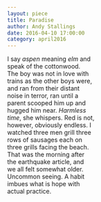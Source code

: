 ```yaml
---
layout: piece
title: Paradise
author: Andy Stallings
date: 2016-04-10 17:00:00
category: april2016
---
```

I say *aspen* meaning *elm* and <br>
speak of the cottonwood. <br>
The boy was not in love with <br>
trains as the other boys were, <br>
and ran from their distant <br>
noise in terror, ran until a <br>
parent scooped him up and <br>
hugged him near. *Harmless*<br>
*time*, she whispers. Red is not, <br>
however, obviously endless. I <br>
watched three men grill three <br>
rows of sausages each on <br>
three grills facing the beach.<br> 
That was the morning after <br>
the earthquake article, and <br>
we all felt somewhat older. <br>
Uncommon seeing. A habit <br>
imbues what is hope with <br>
actual practice.